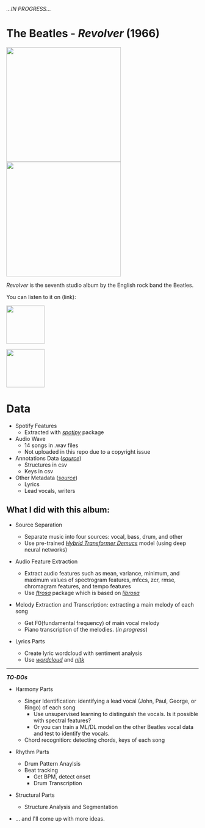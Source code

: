 *...IN PROGRESS...*


# The Beatles - *Revolver* (1966)

<img src="https://user-images.githubusercontent.com/52461409/224525369-93260719-8aa2-4a24-ad16-a38e91c6bfb4.png" height="300"> <img src="https://user-images.githubusercontent.com/52461409/224525278-3f8f94fb-ade0-4949-b415-7e71f14b09ff.png" height="300">

*Revolver* is the seventh studio album by the English rock band the Beatles.

You can listen to it on (link):

[<img src="https://user-images.githubusercontent.com/52461409/223929644-e0013f84-8415-4223-a112-9533ccd1f64f.png" width="100">](https://open.spotify.com/album/3PRoXYsngSwjEQWR5PsHWR?si=z78W-dP1TICA_Ht0zolLAg)

[<img src="https://user-images.githubusercontent.com/52461409/223930420-e573c86c-ea70-4e13-a736-674d6fbd59c7.png" width="100">](https://music.apple.com/us/album/revolver/1441164670)

# Data
- Spotify Features
  - Extracted with [*spotipy*](https://github.com/spotipy-dev/spotipy) package
- Audio Wave
  - 14 songs in .wav files
  - Not uploaded in this repo due to a copyright issue
- Annotations Data ([*source*](http://isophonics.net/content/reference-annotations-beatles))
  - Structures in csv
  - Keys in csv
- Other Metadata ([*source*](https://www.kaggle.com/datasets/bvinning/uk-studio-albums-by-the-beatles))
  - Lyrics
  - Lead vocals, writers


## What I did with this album:
- Source Separation
  - Separate music into four sources: vocal, bass, drum, and other
  - Use pre-trained [*Hybrid Transformer Demucs*](https://github.com/facebookresearch/demucs) model (using deep neural networks)
  
- Audio Feature Extraction
  - Extract audio features such as mean, variance, minimum, and maximum values of spectrogram features, mfccs, zcr, rmse, chromagram features, and tempo features
  - Use [*ftrosa*](https://github.com/jo-cho/ftrosa) package which is based on [*librosa*](https://github.com/librosa/librosa)

- Melody Extraction and Transcription: extracting a main melody of each song
  - Get F0(fundamental frequency) of main vocal melody
  - Piano transcription of the melodies. (*in progress*)
  
- Lyrics Parts
  - Create lyric wordcloud with sentiment analysis
  - Use [*wordcloud*](https://github.com/amueller/word_cloud) and [*nltk*](https://github.com/nltk/nltk)
--- 

***TO-DOs***
- Harmony Parts
  - Singer Identification: identifying a lead vocal (John, Paul, George, or Ringo) of each song
    - Use unsupervised learning to distinguish the vocals. Is it possible with spectral features?
    - Or you can train a ML/DL model on the other Beatles vocal data and test to identify the vocals.
  - Chord recognition: detecting chords, keys of each song
- Rhythm Parts
  - Drum Pattern Anaylsis
  - Beat tracking
    - Get BPM, detect onset
    - Drum Transcription
- Structural Parts
  - Structure Analysis and Segmentation

- ... and I'll come up with more ideas.
